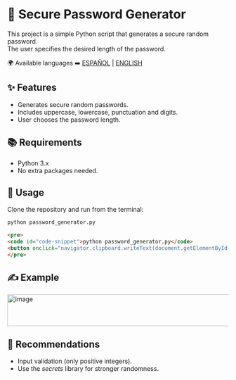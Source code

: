 # 🔑 Secure Password Generator

  This project is a simple Python script that generates a secure random password.  
The user specifies the desired length of the password.

🌍 Available languages ➡️ [ESPAÑOL](README.es.md) | [ENGLISH](README.md) 


## ✨ Features 
- Generates secure random passwords.
- Includes uppercase, lowercase, punctuation and digits.
- User chooses the password length.

## 📚 Requirements
- Python 3.x
- No extra packages needed.

## 🎯 Usage
  Clone the repository and run from the terminal:

```bash
python password_generator.py
```

```html
<pre>
<code id="code-snippet">python password_generator.py</code>
<button onclick="navigator.clipboard.writeText(document.getElementById('code-snippet').innerText)">📋 Copy</button>
</pre>
```

## ✍️ Example
<img width="1004" height="72" alt="image" src="https://github.com/user-attachments/assets/9fb927b4-7243-4e4f-9efd-beaf2eb9ab3e" />

## 📌 Recommendations
- Input validation (only positive integers).
- Use the *secrets* library for stronger randomness.

